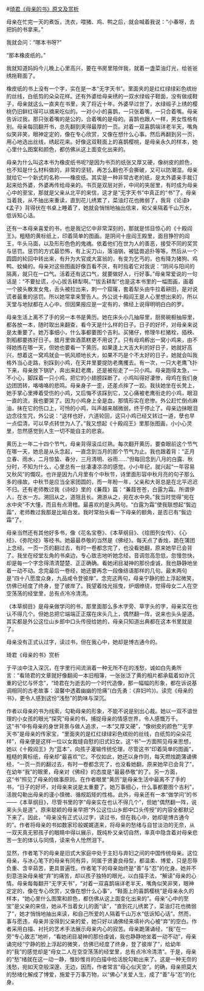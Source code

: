 #[琦君《母亲的书》原文及赏析](https://www.vrrw.net/wx/8779.html)

母亲在忙完一天的煮饭，洗衣，喂猪、鸡、鸭之后，就会喊着我说：“小春呀，去把妈的书拿来。”

我就会问：“哪本书呀?”

“那本橡皮纸的。”

我就知道妈妈今儿晚上心里高兴，要在书房里陪伴我，就着一盏菜油灯光，给爸爸绣拖鞋面了。

橡皮纸的书上没有一个字，实在是一本“无字天书”。里面夹的是红红绿绿彩色缤纷的丝线，白纸剪的朵朵花样。还有外婆给母亲绣的一双水绿缎子鞋面，没有做成鞋子，母亲就这么一直夹在书里，夹了将近十年。外婆早过世了，水绿缎子上绣的樱桃仍旧鲜红得可以摘来吃似的。一对小小的喜鹊，一只张着嘴，一只合着嘴。母亲告诉过我，那只张着嘴的是公的，合着嘴的是母的。喜鹊也跟人一样，男女性格有别。母亲每回翻开书，总先翻到夹得最厚的一页。对着一双喜鹊端详老半天，嘴角似笑非笑，眼神定定的，像在专心欣赏，又像在想什么心事。然后再翻到另一页，用心地选出丝线，绣起花来。好像这双鞋面上的喜鹊樱桃，是母亲永久的样本，她心里什么图案和颜色，都仿佛从这上面变化出来的。



母亲为什么叫这本书为橡皮纸书呢?是因为书页的纸张又厚又硬，像树皮的颜色，也不知是什么材料做的，非常的坚韧，再怎么翻也不会撕破，又可以防潮湿。母亲就给它一个新式的名称——橡皮纸。其实是一种非常古老的纸，是太外婆亲手裁订起来给外婆，外婆再传给母亲的。书页是双层对折，中间的夹层里，有时成为母亲心中的至宝，那就是父亲从北平的来信，这才是“无字天书”中真正的“书”了。母亲当着我，从不抽出来重读，直到花儿绣累了，菜油灯花也微弱了，我背《论语》《孟子》背得伏在书桌上睡着了，她就会悄悄地抽出信来，和父亲隔着千山万水，低诉知心话。

还有一本母亲喜爱的书，也是我记忆中非常深刻的，那就是怵目惊心的《十殿阎王》。粗糙的黄标纸上，印着简单的图画。是阴间十座阎王殿里，面目狰狞的阎王，牛头马面，以及形形色色的鬼魂。依着他们在世为人的善恶，接受不同的奖赏与惩罚。惩罚的方式最恐怖，有上尖刀山，落油锅，被猛兽追扑等等。然后从一个圆圆的轮回中转出来，有升为大官或大富翁的，有变为乞丐的，也有降为猪狗、鸡鸭、蚊蝇的。母亲对这些图画好像百看不厌，有时指着它对我说：“阴间与阳间的隔离，就只在一口气。活着还有这口气，就要做好人，行好事。”母亲常爱说的一句话是：“不要扯谎，小心拔舌耕犁啊。”“拔舌耕犁”也是这本书里的一幅图画，画着一个披头散发女鬼，舌头被拉出来，刺一个窟窿，套着犁头由牛拉着耕田，是对说谎者最重的惩罚。所以她常拿来警告人。外公说十殿阎王是人心里想出来的，所以天堂与地狱都在人心中。但因果报应是一定有的，佛经上说得明明白白的罗。

母亲生活上离不了手的另一本书是黄历。她在床头小几抽屉里，厨房碗橱抽屉里，都各放一本，随时取出来翻查，看今天是什么样的日子。日子的好坏，对母亲来说是太重要了。她万事细小，什么事都要图个吉利。买猪仔，修理牛栏猪栓，插秧、割稻都要拣好日子。腊月里做酒蒸糕更不用说了。只有母鸡孵出一窝小鸡来，由不得她拣在哪一天，但她也要看一下黄历。如果逢上大吉大利的好日子，她就好高兴，想着这一窝鸡就会一帆风顺地长大，如果不巧是个不太好的日子，她就会叫我格外当心走路，别踩到小鸡，在天井里要提防老鹰攫去。有一次，一只大老鹰飞扑下来，母亲放下锅铲，奔出来赶老鹰，还是被衔走了一只小鸡。母亲跑得太急，一不小心，脚踩着一只小鸡，把它的小翅膀踩断了。小鸡叫得好凄惨，母鸡在我们身边团团转，咯咯咯的悲鸣。母亲身子一歪，还差点摔了一跤。我扶她坐在长凳上，她手掌心里捧着受伤的小鸡，又后悔不该踩到它，又心痛被老鹰衔走的小鸡，眼泪一直的流，我也要哭了。因为小鸡身上全是血，那情形实在悲惨。外公赶忙倒点麻油，抹在它的伤口上，可怜的小鸡，叫声越来越微弱，终于停止了。母亲边抹眼泪边念往生咒，外公说：“这样也好，六道轮回，这只小鸡已经又转过一道，孽也早一点偿清，可以早点转世为人了。”我又想起《十殿阎王》里那张图画，小小心灵里，忽然感觉到人生一切不能自主的悲哀。

黄历上一年二十四个节气，母亲背得滚瓜烂熟。每次翻开黄历，要查眼前这个节气在哪一天，她总是从头念起，一直念到当月的那个节气为止。我也跟着背：“正月立春、雨水，二月惊蛰、春分，三月清明、谷雨……”但每回念到八月的白露、秋分时，不知为什么，心里总有一丝凄凄凉凉的感觉。小小年纪，就兴起“一年容易又秋风”的慨叹。也许是因为八月里有个中秋节，诗里面形容中秋月亮的句子那么多的缘故。中秋节是应当全家团圆的，而一年盼一年，父亲和大哥总是在北平迟迟不归。还有老师教过我《诗经》里的《蒹葭》篇：“蒹葭苍苍，白露为霜。所谓伊人，在水一方。溯回从之，道阻且长。溯游从之，宛在水中央。”我当时觉得“宛在水中央”不大懂，而且有点滑稽。最喜欢的是头两句。“白露为霜”使我联想起“鬓边霜”，老师教过我那是比喻白发。我时常抬头看一下母亲的额角，是否已有“鬓边霜”了。

母亲当然还有其他好多书，像《花名宝卷》、《本草纲目》、《绘图列女传》、《心经》、《弥陀经》等经书。她最最恭敬的当然是《佛经》。每天点了香烛，跪在蒲团上念经。一页一页的翻过去，有时一卷都念完了，也没看她翻，原来她早已会背了。我坐在经堂左角的书桌边，专心致志地听她念经，音调忽高忽低，忽慢忽快，却是每一个字念得清清楚楚、正正确确。看她闭目凝神的那份虔诚，我也静静地坐着一动不动。念完最后一卷经，她还要再念一段像结语那样的几句。最末两句是“四十八愿度众身，九品咸令登彼岸”。念完这两句，母亲宁静的脸上浮起微笑，仿佛已经度了终身，登了彼岸了。我望着烛光摇曳，炉烟缭绕，觉得母女二人在空空荡荡的经堂里，总有点冷冷清清。

《本草纲目》是母亲做学问的书，那里面那么多木字旁、草字头的字，母亲实在也认不得几个。但她总把它端端正正摆在床头几上，偶然翻一阵，说来也头头是道。其实都是外公这位山乡郎中口头传授给她的，母亲只知道出典都在这本书里就是了。

母亲没有正式认过字，读过书，但在我心中，她却是博古通今的。

琦君《母亲的书》赏析

于平淡中注入深沉，在字里行间流淌着一种无所不在的浅愁，诚如白先勇所言：“看琦君的文章就好像翻阅一本旧相簿，一张张泛了黄的相片都承载着如许沉重的记忆与怀念”，“琦君在为逝去的一个时代造像，那一幅幅的形象，都在诉说基调相同的古老故事：温馨中透着幽幽的怆痛”(白先勇：《弃妇吟》)。读完《母亲的书》，更令人感到这份“浅愁”的韵味与深沉。

作者以母亲的书为线索，勾勒母亲的形象，不能不说是别出心裁。她以一双不谙世理的小女孩的眼光“探究”母亲的书，捕捉母亲的情感世界，令人感慨万千。这“书”中有母亲的身世背景与做人追求，一本“又厚又硬”，“像树皮的颜色”“无字天书”是母亲的传家宝，“里面夹的是红红绿绿彩色缤纷的丝线，白纸剪的朵朵花样”，母亲便是这样一位以女裁缝自慰的旧式妇女。这“书”一方面照见母亲思想，她以《十殿阎王》为“蓝本”，向孩子灌输传统伦理，尽管这书“印着简单的图画”，粗糙的黄标纸，母亲却“最喜欢”它。不仅如此，她还以身作则，每天燃烛跪蒲诵佛经，“一页一页的翻过去，有时一卷都念完了，也没看她翻，原来她早已会背了”，在幼年“我”的眼里，母亲对《佛经》的态度是“最最恭敬”的了。另一方面，这“书”照见了母亲的做事原则。在作者眼里“黄历”是母亲生活中最离不了手的书，“日子的好坏，对母亲来说是太重要了。她万事细心，什么事都要图个吉利”，活脱勾勒出母亲的谨小慎微、循规蹈矩的性格。此外，母亲还有一本“做学问”的书——《本草纲目》，尽管书里的字“母亲实在也认不得几个”，但她“偶然翻一阵，说来头头是道”。原来聪颖的母亲早把“外公这位山乡郎中口头传授”的内容全都默记下来了。因此，“母亲没有正式认过字，读过书，但在我心中，她却是博古通今的”。作者将母亲的书如数家珍般娓娓道来，将母亲的愁绪与自甘淡泊的无奈，从一双天真无邪孩子的眼睛中得以展示，既纯朴又亲切自然，率真中隐含着对母亲悲苦一生的体认与同情，读来令人怆然泪下。

显然，作者笔下的母亲是旧式大家庭中处于主妇与弃妇之间的中国传统母亲。这位母亲，与冰心笔下的母亲有同有异，同属于贤妻良母型，都温柔、博爱，只是忍辱负重、含辛茹苦，更具普遍性。作者笔下的母亲始终是“善”与“忍”的化身。她并不刻意渲染母亲被“弃”的痛苦，却以孩子独特的眼光，以白描手法，“解读”母亲的心情。母亲每每翻开“无字天书”，“对着一双喜鹊端详老半天，嘴角似笑非笑，眼神定定的，像在专心欣赏，又像在想什么心事”，“鞋面上的喜鹊樱桃”是母亲永久的样本，“她心里什么图案和颜色，都仿佛从这上面变化出来的”。母亲“心中的至宝”是父亲的来信，她从不当着女儿的面“读”，“直到花儿绣累了，菜油灯花也微弱了”，她才悄悄地抽出来读，和自己所爱的人隔着千山万水“低诉知心话”。然而，事与愿违，母亲并没得到父亲的爱，她只好以诵佛经来填补内心被“弃”的空白。作者采用白描、衬托的艺术手法展示母亲内心的寂苦。母亲跪蒲诵经，“我”在一旁“专心致志”地听，“看她闭目凝神的那份虔诚，我也静静地坐着一动不动”，母亲诵完经“宁静的脸上浮起的微笑，仿佛已经度了终身，登了彼岸了”，给幼年的“我”的感觉却是“母女二人在空空荡荡的经堂里，总有点冷冷清清”。于是，母亲的“愁”绪就在这一动一静，惟妙惟肖的白描中给活脱勾勒出来了。这是一种无奈的浅愁，宛如天空般深邃、无边，因而，作者常言“母心似天空”。的确，母亲把莫大的愁绪化解成了博爱，施爱于万事万物，以“佛心”关爱人生，成了“善”与“忍”的化身。

